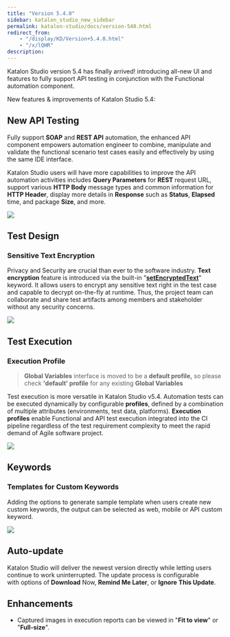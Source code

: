 ```yaml
---
title: "Version 5.4.0"
sidebar: katalon_studio_new_sidebar
permalink: katalon-studio/docs/version-540.html
redirect_from:
    - "/display/KD/Version+5.4.0.html"
    - "/x/lQHR"
description:
---
```

Katalon Studio version 5.4 has finally arrived! introducing all-new UI and features to fully support API testing in conjunction with the Functional automation component.

New features & improvements of Katalon Studio 5.4:

New API Testing
---------------

Fully support **SOAP** and **REST API** automation, the enhanced API component empowers automation engineer to combine, manipulate and validate the functional scenario test cases easily and effectively by using the same IDE interface.

Katalon Studio users will have more capabilities to improve the API automation activities includes **Query Parameters** for **REST** request URL, support various **HTTP Body** message types and common information for **HTTP Header**, display more details in **Response** such as **Status**, **Elapsed** time, and package **Size**, and more.

![](../../images/katalon-studio/docs/version-540/image2018-4-9-173A13A52.png)

Test Design 
------------

### Sensitive Text Encryption

Privacy and Security are crucial than ever to the software industry. **Text encryption** feature is introduced via the built-in "**[setEncryptedText](/x/6AHR)**" keyword. It allows users to encrypt any sensitive text right in the test case and capable to decrypt on-the-fly at runtime. Thus, the project team can collaborate and share test artifacts among members and stakeholder without any security concerns.

![](../../images/katalon-studio/docs/version-540/image2018-4-9-163A423A34.png)



Test Execution
--------------

### Execution Profile

> **Global Variables** interface is moved to be a **default profile,** so please check **'default' profile** for any existing **Global Variables** 

Test execution is more versatile in Katalon Studio v5.4. Automation tests can be executed dynamically by configurable **profiles**, defined by a combination of multiple attributes (environments, test data, platforms). **Execution profiles** enable Functional and API test execution integrated into the CI pipeline regardless of the test requirement complexity to meet the rapid demand of Agile software project.

![](../../images/katalon-studio/docs/version-540/image2018-4-9-163A433A45.png)

Keywords
--------

### Templates for Custom Keywords

Adding the options to generate sample template when users create new custom keywords, the output can be selected as web, mobile or API custom keyword.

![](../../images/katalon-studio/docs/version-540/image2018-4-9-173A153A40.png)

Auto-update
-----------

Katalon Studio will deliver the newest version directly while letting users continue to work uninterrupted. The update process is configurable with options of **Download** Now, **Remind Me Later**, or **Ignore** **This Update**. 

Enhancements
------------

*   Captured images in execution reports can be viewed in "**Fit to view**" or "**Full-size**".